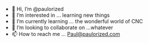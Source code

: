 - 👋 Hi, I’m @paulorized
- 👀 I’m interested in ... learning new things 
- 🌱 I’m currently learning ... the wonderful world of CNC
- 💞️ I’m looking to collaborate on ...whatever
- 📫 How to reach me ... Paul@paulorized.com

<!---
paulorized/paulorized is a ✨ special ✨ repository because its `README.md` (this file) appears on your GitHub profile.
You can click the Preview link to take a look at your changes.
--->
